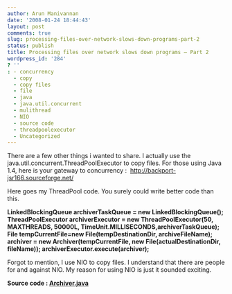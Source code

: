 ```yaml
---
author: Arun Manivannan
date: '2008-01-24 18:44:43'
layout: post
comments: true
slug: processing-files-over-network-slows-down-programs-part-2
status: publish
title: Processing files over network slows down programs — Part 2
wordpress_id: '284'
? ''
: - concurrency
  - copy
  - copy files
  - file
  - java
  - java.util.concurrent
  - mulithread
  - NIO
  - source code
  - threadpoolexecutor
  - Uncategorized
---
```


There are a few other things i wanted to share. I actually use the
java.util.concurrent.ThreadPoolExecutor to copy files. For those using Java
1.4, here is your gateway to concurrency :  [http://backport-
jsr166.sourceforge.net/][1]

Here goes my ThreadPool code. You surely could write better code than this.

**LinkedBlockingQueue archiverTaskQueue = new LinkedBlockingQueue();
ThreadPoolExecutor archiverExecutor = new ThreadPoolExecutor(50, MAXTHREADS,
50000L, TimeUnit.MILLISECONDS,archiverTaskQueue); File tempCurrentFile=new
File(tempDestinationDir, archiveFileName); archiver = new
Archiver(tempCurrentFile, new File(actualDestinationDir, fileName));
archiverExecutor.execute(archiver);**

Forgot to mention, I use NIO to copy files. I understand that there are people
for and against NIO. My reason for using NIO is just it sounded exciting.

**Source code : [Archiver.java][2]**

   [1]: http://backport-jsr166.sourceforge.net/

   [2]: http://arunma.com/files/code/thread/Archiver.jar (Multithreadable
copier)

